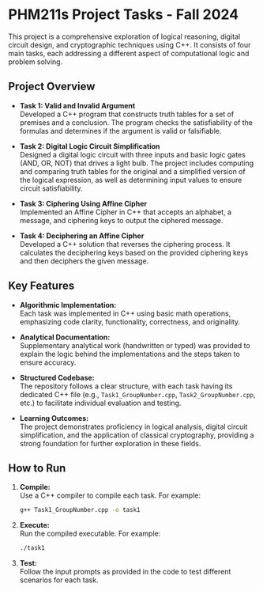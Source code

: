 # PHM211s Project Tasks - Fall 2024

This project is a comprehensive exploration of logical reasoning, digital circuit design, and cryptographic techniques using C++. It consists of four main tasks, each addressing a different aspect of computational logic and problem solving.

## Project Overview

- **Task 1: Valid and Invalid Argument**  
  Developed a C++ program that constructs truth tables for a set of premises and a conclusion. The program checks the satisfiability of the formulas and determines if the argument is valid or falsifiable.

- **Task 2: Digital Logic Circuit Simplification**  
  Designed a digital logic circuit with three inputs and basic logic gates (AND, OR, NOT) that drives a light bulb. The project includes computing and comparing truth tables for the original and a simplified version of the logical expression, as well as determining input values to ensure circuit satisfiability.

- **Task 3: Ciphering Using Affine Cipher**  
  Implemented an Affine Cipher in C++ that accepts an alphabet, a message, and ciphering keys to output the ciphered message.

- **Task 4: Deciphering an Affine Cipher**  
  Developed a C++ solution that reverses the ciphering process. It calculates the deciphering keys based on the provided ciphering keys and then deciphers the given message.

## Key Features

- **Algorithmic Implementation:**  
  Each task was implemented in C++ using basic math operations, emphasizing code clarity, functionality, correctness, and originality.

- **Analytical Documentation:**  
  Supplementary analytical work (handwritten or typed) was provided to explain the logic behind the implementations and the steps taken to ensure accuracy.

- **Structured Codebase:**  
  The repository follows a clear structure, with each task having its dedicated C++ file (e.g., `Task1_GroupNumber.cpp`, `Task2_GroupNumber.cpp`, etc.) to facilitate individual evaluation and testing.

- **Learning Outcomes:**  
  The project demonstrates proficiency in logical analysis, digital circuit simplification, and the application of classical cryptography, providing a strong foundation for further exploration in these fields.

## How to Run

1. **Compile:**  
   Use a C++ compiler to compile each task. For example:  
   ```bash
   g++ Task1_GroupNumber.cpp -o task1

2. **Execute:**  
   Run the compiled executable. For example:
   ```bash
   ./task1

3. **Test:**  
   Follow the input prompts as provided in the code to test different scenarios for each task.
